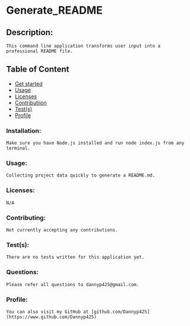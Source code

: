  # Generate_README

  ## **Description**:
    This command line application transforms user input into a professional README file.

  ## Table of Content
  * [Get started](#installation)
  * [Usage](#usage)
  * [Licenses](#licenses)
  * [Contributiion](#contributing)
  * [Test(s)](#test(s))
  * [Profile](#profile)

  ### **Installation**:
    Make sure you have Node.js installed and run node index.js from any terminal.

  ### **Usage**:
    Collecting project data quickly to generate a README.md.

  ### **Licenses**:
    N/A

  ### **Contributing**:
    Not currently accepting any contributions.
    
  ### **Test(s)**:
    There are no tests written for this application yet.

  ### **Questions**:
    Please refer all questions to dannyp425@gmail.com.

  ### **Profile**:
    You can also visit my GitHub at [github.com/Dannyp425](https://www.github.com/Dannyp425)
